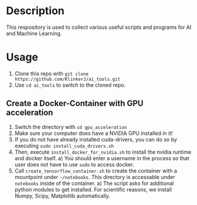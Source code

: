 # Description

This respository is used to collect various useful scripts and programs for AI and Machine Learning.

# Usage
1. Clone this repo with `git clone https://github.com/KlinkerJ/ai_tools.git`
2. Use `cd ai_tools` to switch to the cloned repo.

## Create a Docker-Container with GPU acceleration
1. Switch the directory with `cd gpu_acceleration`
2. Make sure your computer does have a NVIDIA GPU installed in it!
3. If you do not have already installed cuda-drivers, you can do so by executing `sudo install_cuda_drivers.sh`
4. Then, execute `install_docker_for_nvidia.sh` to install the nvidia runtime and docker itself.
a) You should enter a username in the process so that user does not have to use `sudo` to access docker.  
5. Call `create_tensorflow_container.sh` to create the container with a mountpoint under `~/notebooks`. This directory is accessable under `notebooks` inside of the container.
a) The script asks for additional python modules to get installed. For scientific reasons, we install Numpy, Scipy, Matplotlib automatically.
